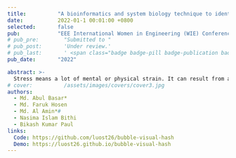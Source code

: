 ```yaml
---
title:          "A bioinformatics and system biology technique to identify candidate biomarkers and functional pathways among stress and depression"
date:           2022-01-1 00:01:00 +0800
selected:       false
pub:            "EEE International Women in Engineering (WIE) Conference on Electrical and Computer Engineering (WIECON-ECE)"
# pub_pre:        "Submitted to "
# pub_post:       'Under review.'
# pub_last:       ' <span class="badge badge-pill badge-publication badge-success">Spotlight</span>'
pub_date:       "2022"

abstract: >-
  Stress means a lot of mental or physical strain. It can result from anything that provokes negative emotions, such as an idea or an experience. The World Health Organization cites depression as the leading nonfatal cause of disability worldwide. Major depressive disorder is one of the most common mental health illnesses that results in long-term damage (MDD). A major obstacle to the correct identification of stress and depression is the lack of good diagnostic biomarkers. By analyzing gene networks, we hoped to identify potential biomarkers of this disease. Samples of stress and depression were used to create the microarray and RNA-seq datasets GSE183648 and GSE101521. Through the use of R, it is possible to search for frequently occurring DEGs and filter preprocessed datasets. A Venn diagram illustrating the overlap between different sets of DEGs rules. When a group of DEGs is established, the PPIs network is built from them, with hub nodes selected according to topological features. In the PPI network, we found that ITGB3, ANGPTL4, ITGB1, PPARA, and RXRA serve as important hub genes. This research includes KEGG pathways as well. The development of the Gene Ontology, studies of gene-miRNA interactions, TF-gene interactions, and module analysis networks are all seen as important next steps in this field of study. Last but not least, various therapeutic possibilities have been found with identical DEGs as their primary base.
# cover:          /assets/images/covers/cover3.jpg
authors:
  - Md. Abul Basar*
  - Md. Faruk Hosen
  - Md. Al Amin*#
  - Nasima Islam Bithi
  - Bikash Kumar Paul
links:
  Code: https://github.com/luost26/bubble-visual-hash
  Demo: https://luost26.github.io/bubble-visual-hash
---
```

